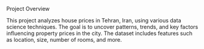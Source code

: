 Project Overview

This project analyzes house prices in Tehran, Iran, using various data science techniques. The goal is to uncover patterns, trends, and key factors influencing property prices in the city. The dataset includes features such as location, size, number of rooms, and more.
